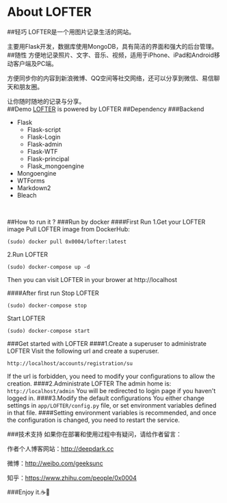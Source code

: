 # About LOFTER
##轻巧
LOFTER是一个用图片记录生活的网站。

主要用Flask开发，数据库使用MongoDB，具有简洁的界面和强大的后台管理。
##随性
方便地记录照片、文字、音乐、视频，适用于iPhone、iPad和Android移动客户端及PC端。

方便同步你的内容到新浪微博、QQ空间等社交网络，还可以分享到微信、易信聊天和朋友圈。

让你随时随地的记录与分享。
</br>
##Demo
[LOFTER](deepdark.cc) is powered by LOFTER
##Dependency
###Backend
* Flask  
    * Flask-script
    * Flask-Login
    * Flask-admin
    * Flask-WTF
    * Flask-principal
    * Flask_mongoengine
* Mongoengine
* WTForms
* Markdown2
* Bleach
</br>

##How to run it ?
###Run by docker
####First Run 
1.Get your LOFTER image
Pull LOFTER image from DockerHub:
```
(sudo) docker pull 0x0004/lofter:latest
```
2.Run LOFTER
```
(sudo) docker-compose up -d
```
Then you can visit LOFTER in your brower at http://localhost

####After first run
Stop LOFTER
```
(sudo) docker-compose stop
```
Start LOFTER
```
(sudo) docker-compose start
```
###Get started with LOFTER
####1.Create a superuser to administrate LOFTER
Visit the following url and create a superuser.
```
http://localhost/accounts/registration/su
```
If the url is forbidden, you need to modify your configurations to allow the creation.
####2.Administrate LOFTER
The admin home is: `http://localhost/admin`
You will be redirected to login page if you haven't logged in.
####3.Modify the default configurations
You either change settings in `app/LOFTER/config.py` file, or set environment variables defined in that file.
####Setting environment variables is recommended, and once the configuration is changed, you need to restart the service.
</br>

###技术支持
如果你在部署和使用过程中有疑问，请给作者留言：

作者个人博客网站：http://deepdark.cc

微博：http://weibo.com/geeksunc 

知乎：https://www.zhihu.com/people/0x0004

###Enjoy it.:coffee::lollipop:
